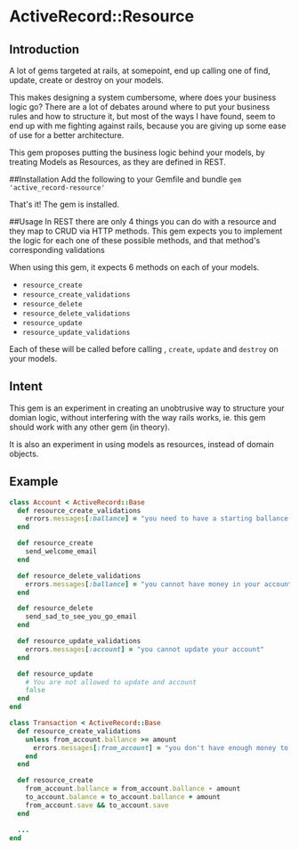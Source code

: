 # ActiveRecord::Resource
## Introduction
A lot of gems targeted at rails, at somepoint, end up calling one of find, update, create or destroy on your models.

This makes designing a system cumbersome, where does your business logic go? There are a lot of debates around where to put your business rules and how to structure it, but most of the ways I have found, seem to end up with me fighting against rails, because you are giving up some ease of use for a better architecture.

This gem proposes putting the business logic behind your models, by treating Models as Resources, as they are defined in REST.

##Installation
Add the following to your Gemfile and bundle
`gem 'active_record-resource'`

That's it! The gem is installed.

##Usage
In REST there are only 4 things you can do with a resource and they map to CRUD via HTTP methods. This gem expects you to implement the logic for each one of these possible methods, and that method's corresponding validations

When using this gem, it expects 6 methods on each of your models.

* `resource_create`
* `resource_create_validations`
* `resource_delete`
* `resource_delete_validations`
* `resource_update`
* `resource_update_validations`

Each of these will be called before calling , `create`, `update` and `destroy` on your models.

## Intent
This gem is an experiment in creating an unobtrusive way to structure your domian logic, without interfering with the way rails works, ie. this gem should work with any other gem (in theory).

It is also an experiment in using models as resources, instead of domain objects.

## Example
``` ruby
class Account < ActiveRecord::Base
  def resource_create_validations
    errors.messages[:ballance] = "you need to have a starting ballance of $50 to open an account" unless ballance >= 50
  end

  def resource_create
    send_welcome_email
  end

  def resource_delete_validations
    errors.messages[:ballance] = "you cannot have money in your account when closing it" unless ballance == 0	
  end

  def resource_delete
    send_sad_to_see_you_go_email
  end

  def resource_update_validations
    errors.messages[:account] = "you cannot update your account"
  end

  def resource_update
    # You are not allowed to update and account
    false
  end
end

class Transaction < ActiveRecord::Base
  def resource_create_validations
    unless from_account.ballance >= amount
      errors.messages[:from_account] = "you don't have enough money to make this transaction"
    end
  end

  def resource_create
    from_account.ballance = from_account.ballance - amount
    to_account.balance = to_account.ballance + amount
    from_account.save && to_account.save
  end

  ...
end
```
